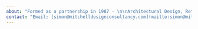 ```yaml
---
about: "Formed as a partnership in 1987 - \n\nArchitectural Design, Retail and Conceptual Schemes, external and internal, Public Buildings, Schools.\n\nAward winning for both Magnet (retail design of the year award) and Ramus (category retain design of the year award), Civic Trust commendation for John Carr's coach house restoration. \n\nWorks undertaken include new build, restoration of historic buildings, public spaces and competition entries."
contact: "Email; [simon@mitchelldesignconsultancy.com](mailto:simon@mitchelldesignconsultancy.com)\n\nMobile; [07850 255732](tel:07850 255732)."
---
```

